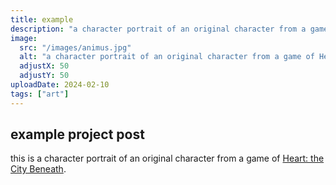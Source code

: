 ```yaml
---
title: example
description: "a character portrait of an original character from a game of Heart: the City Beneath"
image:
  src: "/images/animus.jpg"
  alt: "a character portrait of an original character from a game of Heart: the City Beneath"
  adjustX: 50
  adjustY: 50
uploadDate: 2024-02-10
tags: ["art"]
---
```


## example project post

this is a character portrait of an original character from a game of [Heart: the City Beneath](https://rowanrookanddecard.com/product/heart-the-city-beneath-rpg/).
